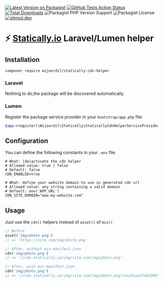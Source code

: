 [![Latest Version on Packagist](https://img.shields.io/packagist/v/wijourdil/statically-cdn-helper.svg?style=flat-square)](https://packagist.org/packages/wijourdil/statically-cdn-helper)
[![GitHub Tests Action Status](https://img.shields.io/github/workflow/status/wijourdil/statically-cdn-helper/tests?label=tests&style=flat-square)](https://github.com/wijourdil/statically-cdn-helper/actions?query=workflow%3Arun-tests+branch%3Amain)
[![Total Downloads](https://img.shields.io/packagist/dt/wijourdil/statically-cdn-helper.svg?style=flat-square)](https://packagist.org/packages/wijourdil/statically-cdn-helper)
![Packagist PHP Version Support](https://img.shields.io/packagist/php-v/wijourdil/statically-cdn-helper)
![Packagist License](https://img.shields.io/packagist/l/wijourdil/statically-cdn-helper)
[![gitmoji.dev](https://img.shields.io/badge/gitmoji-%20😜%20😍-FFDD67.svg?style=flat)](https://gitmoji.dev)

# ⚡ [Statically.io](https://statically.io/) Laravel/Lumen  helper

## Installation

```shell
composer require wijourdil/statically-cdn-helper
```

### Laravel

Nothing to do,the package will be discovered automatically.

### Lumen

Register the package service provider in your `bootstrap/app.php` file:
```php
$app->register(\Wijourdil\Statically\StaticallyCdnHelperServiceProvider::class);
```

## Configuration

You can define the following constants in your `.env` file:
```dotenv
# What: (de)activate the cdn helper
# Allowed value: true | false
# Default: false
CDN_ENABLED=true

# What: define your website domain to use in generated cdn url
# Allowed value: any string containing a valid domain
# Default: env('APP_URL')
CDN_SITE_DOMAIN="www.my-website.com"
```

## Usage

Just use the `cdn()` helpers instead of `asset()` of `mix()`
```php
// Before
asset('img/photo.png')
// => 'https://site.com/img/photo.png'

// After, without mix-manifest.json 
cdn('img/photo.png')
// => '//cdn.statically.io/img/site.com/img/photo.png'

// After, with mix-manifest.json 
cdn('img/photo.png')
// => '//cdn.statically.io/img/site.com/img/photo.png?id=23ea1efe0290977b58d454f5164b2a32'
```
